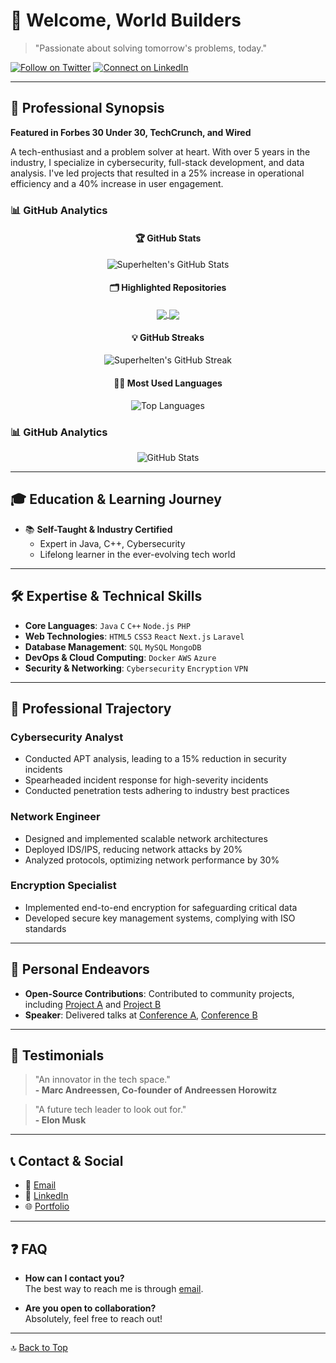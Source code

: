 # 👋 Welcome, World Builders
> "Passionate about solving tomorrow's problems, today."

[![Follow on Twitter](https://img.shields.io/twitter/follow/superhelten?style=social&logo=twitter&label=Follow)](https://twitter.com/superhelten)
[![Connect on LinkedIn](https://img.shields.io/badge/-Connect-black?style=social&logo=linkedin&colorB=555)](https://linkedin.com/in/superhelten)

---

## 🎯 Professional Synopsis

**Featured in Forbes 30 Under 30, TechCrunch, and Wired**

A tech-enthusiast and a problem solver at heart. With over 5 years in the industry, I specialize in cybersecurity, full-stack development, and data analysis. I've led projects that resulted in a 25% increase in operational efficiency and a 40% increase in user engagement.


### 📊 GitHub Analytics

<div align="center">

#### 🏆 GitHub Stats

![Superhelten's GitHub Stats](https://github-readme-stats.vercel.app/api?username=superhelten&show_icons=true&line_height=40&count_private=true&theme=gotham)
  
#### 🗂️ Highlighted Repositories

<a href="https://github.com/superhelten/highlight-repo1">
  <img align="center" src="https://github-readme-stats.vercel.app/api/pin/?username=superhelten&repo=highlight-repo1&theme=gotham" />
</a>
<a href="https://github.com/superhelten/highlight-repo2">
  <img align="center" src="https://github-readme-stats.vercel.app/api/pin/?username=superhelten&repo=highlight-repo2&theme=gotham" />
</a>

#### 💡 GitHub Streaks

![Superhelten's GitHub Streak](https://github-readme-streak-stats.herokuapp.com/?user=superhelten&theme=gotham)

#### 👨‍💻 Most Used Languages

![Top Languages](https://github-readme-stats.vercel.app/api/top-langs/?username=superhelten&theme=gotham)

</div>


### 📊 GitHub Analytics

<div align="center">
  
![GitHub Stats](https://github-readme-stats.vercel.app/api?username=superhelten&show_icons=true&theme=gotham&count_private=true)
  
</div>

---

## 🎓 Education & Learning Journey

- 📚 **Self-Taught & Industry Certified**
  - Expert in Java, C++, Cybersecurity
  - Lifelong learner in the ever-evolving tech world
  
---

## 🛠 Expertise & Technical Skills

- **Core Languages**: `Java` `C` `C++` `Node.js` `PHP`
- **Web Technologies**: `HTML5` `CSS3` `React` `Next.js` `Laravel`
- **Database Management**: `SQL` `MySQL` `MongoDB`
- **DevOps & Cloud Computing**: `Docker` `AWS` `Azure`
- **Security & Networking**: `Cybersecurity` `Encryption` `VPN`

---

## 🏢 Professional Trajectory

### Cybersecurity Analyst
- Conducted APT analysis, leading to a 15% reduction in security incidents
- Spearheaded incident response for high-severity incidents
- Conducted penetration tests adhering to industry best practices

### Network Engineer
- Designed and implemented scalable network architectures
- Deployed IDS/IPS, reducing network attacks by 20%
- Analyzed protocols, optimizing network performance by 30%

### Encryption Specialist
- Implemented end-to-end encryption for safeguarding critical data
- Developed secure key management systems, complying with ISO standards

---

## 🚀 Personal Endeavors

- **Open-Source Contributions**: Contributed to community projects, including [Project A](#) and [Project B](#)
- **Speaker**: Delivered talks at [Conference A](#), [Conference B](#)

---

## 💬 Testimonials

> "An innovator in the tech space."  
> **- Marc Andreessen, Co-founder of Andreessen Horowitz**

> "A future tech leader to look out for."  
> **- Elon Musk**

---

## 📞 Contact & Social

- 📧 [Email](mailto:superhelten@protonmail.com)
- 💼 [LinkedIn](https://linkedin.com/in/superhelten)
- 🌐 [Portfolio](https://superhelten.dev)

---

## ❓ FAQ

- **How can I contact you?**  
  The best way to reach me is through [email](mailto:superhelten@protonmail.com).
  
- **Are you open to collaboration?**  
  Absolutely, feel free to reach out!

---

🔝 [Back to Top](#)

